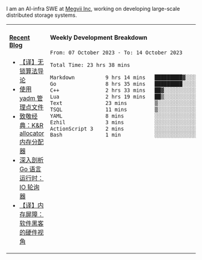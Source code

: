 I am an AI-infra SWE at [Megvii Inc](https://en.megvii.com/), working on developing large-scale distributed storage systems.

<table width="960px">
<tr>
<td valign="top" width="50%">

#### <a href="https://www.kongjun18.me" target="_blank">Recent Blog</a>

<!-- BLOG-POST-LIST:START -->
- [【译】无锁算法导论](https://kongjun18.github.io/posts/2023/07/14/)
- [使用 yadm 管理点文件](https://kongjun18.github.io/posts/2023/04/07/)
- [致敬经典：K&amp;R allocator 内存分配器](https://kongjun18.github.io/posts/2022/12/12/)
- [深入剖析 Go 语言运行时：IO 轮询器](https://kongjun18.github.io/posts/2022/11/21/)
- [【译】内存屏障：软件黑客的硬件视角](https://kongjun18.github.io/posts/2022/11/03/)
<!-- BLOG-POST-LIST:END -->

</td>
<td valign="top" width="50%">

#### Weekly Development Breakdown

<!--START_SECTION:waka-->

```txt
From: 07 October 2023 - To: 14 October 2023

Total Time: 23 hrs 38 mins

Markdown          9 hrs 14 mins   █████████▓░░░░░░░░░░░░░░░   39.06 %
Go                8 hrs 35 mins   █████████░░░░░░░░░░░░░░░░   36.35 %
C++               2 hrs 33 mins   ██▓░░░░░░░░░░░░░░░░░░░░░░   10.81 %
Lua               2 hrs 19 mins   ██▒░░░░░░░░░░░░░░░░░░░░░░   09.83 %
Text              23 mins         ▒░░░░░░░░░░░░░░░░░░░░░░░░   01.65 %
TSQL              11 mins         ▒░░░░░░░░░░░░░░░░░░░░░░░░   00.84 %
YAML              8 mins          ░░░░░░░░░░░░░░░░░░░░░░░░░   00.58 %
Ezhil             3 mins          ░░░░░░░░░░░░░░░░░░░░░░░░░   00.26 %
ActionScript 3    2 mins          ░░░░░░░░░░░░░░░░░░░░░░░░░   00.19 %
Bash              1 min           ░░░░░░░░░░░░░░░░░░░░░░░░░   00.14 %
```

<!--END_SECTION:waka-->
</td>
</tr>

</table>
